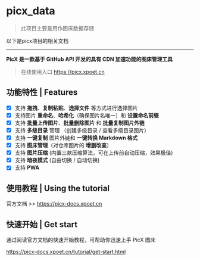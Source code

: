 # picx_data

> 此项目主要是用作图床数据存储


以下是picx项目的相关文档

---

**PicX 是一款基于 GitHub API 开发的具有 CDN 加速功能的图床管理工具** 

> 在线使用入口 https://picx.xpoet.cn

## 功能特性 | Features

- [x] 支持 **拖拽**、**复制粘贴**、**选择文件** 等方式进行选择图片
- [x] 支持图片 **重命名**、**哈希化**（确保图片名唯一）和 **设置命名前缀**
- [x] 支持 **批量上传图片**、**批量删除图片** 和 **批量复制图片外链**
- [x] 支持 **多级目录** 管理 （创建多级目录 / 查看多级目录图片）
- [x] 支持 **一键复制** 图片外链和 **一键转换 Markdown 格式**
- [x] 支持 **图床管理**（对仓库图片的 **增删改查**）
- [x] 支持 **图片压缩** (内置三款压缩算法，可在上传前自动压缩，效果极佳)
- [x] 支持 **暗夜模式** (自由切换 / 自动切换)
- [x] 支持 **PWA**

## 使用教程 | Using the tutorial

官方文档 >> https://picx-docs.xpoet.cn

## 快速开始 | Get start

通过阅读官方文档的快速开始教程，可帮助你迅速上手 PicX 图床 

https://picx-docs.xpoet.cn/tutorial/get-start.html
